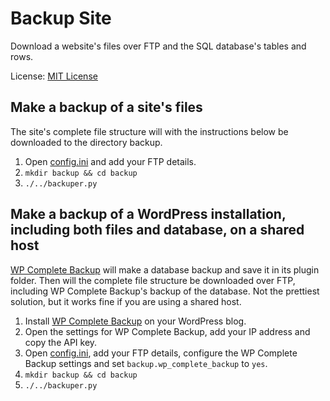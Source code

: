 # Backup Site

Download a website's files over FTP and the SQL database's tables and rows.

License: [MIT License](LICENSE)

## Make a backup of a site's files

The site's complete file structure will with the instructions below be
downloaded to the directory backup.

1. Open [config.ini](config.ini) and add your FTP details.
2. `mkdir backup && cd backup`
3. `./../backuper.py`

## Make a backup of a WordPress installation, including both files and database, on a shared host

[WP Complete Backup](http://wordpress.org/plugins/wp-complete-backup/) will
make a database backup and save it in its plugin folder. Then will the complete
file structure be downloaded over FTP, including WP Complete Backup's backup of
the database. Not the prettiest solution, but it works fine if you are using a
shared host.

1. Install [WP Complete
   Backup](http://wordpress.org/plugins/wp-complete-backup/) on your WordPress
blog.
2. Open the settings for WP Complete Backup, add your IP address and copy the
   API key.
3. Open [config.ini](config.ini), add your FTP details, configure the WP
   Complete Backup settings and set `backup.wp_complete_backup` to `yes`.
4. `mkdir backup && cd backup`
5. `./../backuper.py`

